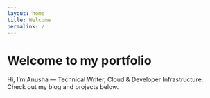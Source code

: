 ```yaml
---
layout: home
title: Welcome
permalink: /
---
```


# Welcome to my portfolio

Hi, I’m Anusha — Technical Writer, Cloud & Developer Infrastructure.  
Check out my blog and projects below.
